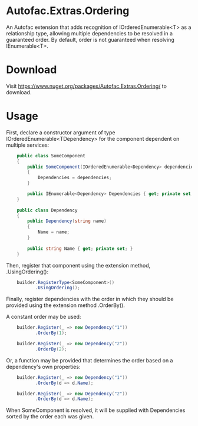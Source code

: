 Autofac.Extras.Ordering
=======================
An Autofac extension that adds recognition of IOrderedEnumerable&lt;T&gt; as a relationship type, allowing multiple dependencies to be resolved in a guaranteed order. 
By default, order is not guaranteed when resolving IEnumerable&lt;T&gt;.

Download
========
Visit https://www.nuget.org/packages/Autofac.Extras.Ordering/ to download.

Usage
=====
First, declare a constructor argument of type IOrderedEnumerable&lt;TDependency&gt; for the component dependent on multiple services:

```C#
    public class SomeComponent
    {
        public SomeComponent(IOrderedEnumerable<Dependency> dependencies)
        {
            Dependencies = dependencies;
        }

        public IEnumerable<Dependency> Dependencies { get; private set; }
    }
    
    public class Dependency
    {
        public Dependency(string name)
        {
            Name = name;
        }
        
        public string Name { get; private set; }
    }
```

Then, register that component using the extension method, .UsingOrdering():

```C#
    builder.RegisterType<SomeComponent>()
           .UsingOrdering();
```

Finally, register dependencies with the order in which they should be provided using the extension method .OrderBy().

A constant order may be used:
```C#
    builder.Register(_ => new Dependency("1"))
           .OrderBy(1);

    builder.Register(_ => new Dependency("2"))
           .OrderBy(2);
```

Or, a function may be provided that determines the order based on a dependency's own properties:
```C#
    builder.Register(_ => new Dependency("1"))
           .OrderBy(d => d.Name);

    builder.Register(_ => new Dependency("2"))
           .OrderBy(d => d.Name);
```

When SomeComponent is resolved, it will be supplied with Dependencies sorted by the order each was given.